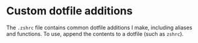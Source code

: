 # Custom dotfile additions

The `.zshrc` file contains common dotfile additions I make, including aliases and functions. To use, append the contents to a dotfile (such as `zshrc`).
